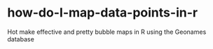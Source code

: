 # how-do-I-map-data-points-in-r
Hot make effective and pretty bubble maps in R using the Geonames database
